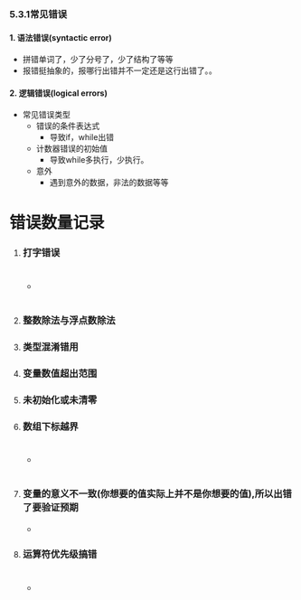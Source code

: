 ### 5.3.1常见错误

#### 1. 语法错误(syntactic error)

* 拼错单词了，少了分号了，少了结构了等等
* 报错挺抽象的，报哪行出错并不一定还是这行出错了。。

#### 2. 逻辑错误(logical errors)

* 常见错误类型
  * 错误的条件表达式
    * 导致if，while出错
  * 计数器错误的初始值
    * 导致while多执行，少执行。
  * 意外
    * 遇到意外的数据，非法的数据等等

# 错误数量记录

1. ### 打字错误

   * #

2. ### 整数除法与浮点数除法

3. ### 类型混淆错用

4. ### 变量数值超出范围

5. ### 未初始化或未清零

6. ### 数组下标越界

   * #

7. ### 变量的意义不一致(你想要的值实际上并不是你想要的值),所以出错了要验证预期

   * ####

8. ### 运算符优先级搞错

   * #

### 		

